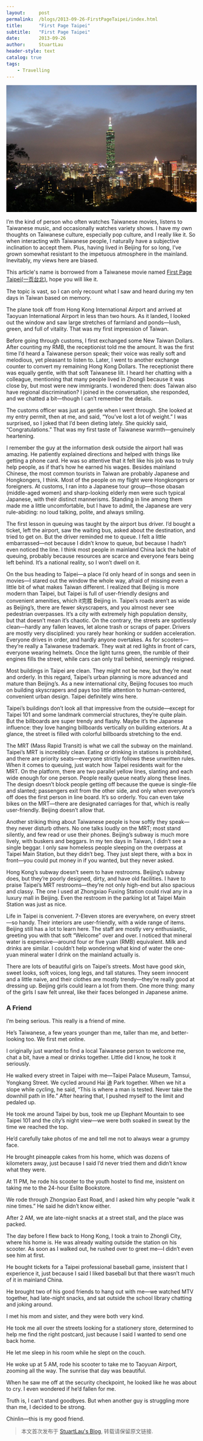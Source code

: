 ```yaml
---
layout:     post
permalink:  /blogs/2013-09-26-FirstPageTaipei/index.html
title:      "First Page Taipei"
subtitle:   "First Page Taipei"
date:       2013-09-26
author:     StuartLau
header-style: text
catalog: true
tags:
    - Travelling
---
```

![Taipei-0](/images/in-post/Taipei-0.jpg)

I’m the kind of person who often watches Taiwanese movies, listens to Taiwanese music, and occasionally watches variety shows. I have my own thoughts on Taiwanese culture, especially pop culture, and I really like it. So when interacting with Taiwanese people, I naturally have a subjective inclination to accept them. Plus, having lived in Beijing for so long, I’ve grown somewhat resistant to the impetuous atmosphere in the mainland. Inevitably, my views here are biased.

This article's name is borrowed from a Taiwanese movie named [First Page Taipei(一页台北)](https://movie.douban.com/subject/3217122/), hope you will like it.

The topic is vast, so I can only recount what I saw and heard during my ten days in Taiwan based on memory.

The plane took off from Hong Kong International Airport and arrived at Taoyuan International Airport in less than two hours. As it landed, I looked out the window and saw large stretches of farmland and ponds—lush, green, and full of vitality. That was my first impression of Taiwan.

Before going through customs, I first exchanged some New Taiwan Dollars. After counting my RMB, the receptionist told me the amount. It was the first time I’d heard a Taiwanese person speak; their voice was really soft and melodious, yet pleasant to listen to. Later, I went to another exchange counter to convert my remaining Hong Kong Dollars. The receptionist there was equally gentle, with that soft Taiwanese lilt. I heard her chatting with a colleague, mentioning that many people lived in Zhongli because it was close by, but most were new immigrants. I wondered then: does Taiwan also have regional discrimination? I joined in the conversation, she responded, and we chatted a bit—though I can’t remember the details.

The customs officer was just as gentle when I went through. She looked at my entry permit, then at me, and said, “You’ve lost a lot of weight.” I was surprised, so I joked that I’d been dieting lately. She quickly said, “Congratulations.” That was my first taste of Taiwanese warmth—genuinely heartening.

I remember the guy at the information desk outside the airport hall was amazing. He patiently explained directions and helped with things like getting a phone card. He was so attentive that it felt like his job was to truly help people, as if that’s how he earned his wages. Besides mainland Chinese, the most common tourists in Taiwan are probably Japanese and Hongkongers, I think. Most of the people on my flight were Hongkongers or foreigners. At customs, I ran into a Japanese tour group—those obasan (middle-aged women) and sharp-looking elderly men were such typical Japanese, with their distinct mannerisms. Standing in line among them made me a little uncomfortable, but I have to admit, the Japanese are very rule-abiding: no loud talking, polite, and always smiling.

The first lesson in queuing was taught by the airport bus driver. I’d bought a ticket, left the airport, saw the waiting bus, asked about the destination, and tried to get on. But the driver reminded me to queue. I felt a little embarrassed—not because I didn’t know to queue, but because I hadn’t even noticed the line. I think most people in mainland China lack the habit of queuing, probably because resources are scarce and everyone fears being left behind. It’s a national reality, so I won’t dwell on it.

On the bus heading to Taipei—a place I’d only heard of in songs and seen in movies—I stared out the window the whole way, afraid of missing even a little bit of what makes Taiwan different. I realized that Beijing is more modern than Taipei, but Taipei is full of user-friendly designs and convenient amenities, which it完胜 Beijing in. Taipei’s roads aren’t as wide as Beijing’s, there are fewer skyscrapers, and you almost never see pedestrian overpasses. It’s a city with extremely high population density, but that doesn’t mean it’s chaotic. On the contrary, the streets are spotlessly clean—hardly any fallen leaves, let alone trash or scraps of paper. Drivers are mostly very disciplined: you rarely hear honking or sudden acceleration. Everyone drives in order, and hardly anyone overtakes. As for scooters—they’re really a Taiwanese trademark. They wait at red lights in front of cars, everyone wearing helmets. Once the light turns green, the rumble of their engines fills the street, while cars can only trail behind, seemingly resigned.

Most buildings in Taipei are clean. They might not be new, but they’re neat and orderly. In this regard, Taipei’s urban planning is more advanced and mature than Beijing’s. As a new international city, Beijing focuses too much on building skyscrapers and pays too little attention to human-centered, convenient urban design. Taipei definitely wins here.

Taipei’s buildings don’t look all that impressive from the outside—except for Taipei 101 and some landmark commercial structures, they’re quite plain. But the billboards are super trendy and flashy. Maybe it’s the Japanese influence: they love hanging billboards vertically on building exteriors. At a glance, the street is filled with colorful billboards stretching to the end.

The MRT (Mass Rapid Transit) is what we call the subway on the mainland. Taipei’s MRT is incredibly clean. Eating or drinking in stations is prohibited, and there are priority seats—everyone strictly follows these unwritten rules. When it comes to queuing, just watch how Taipei residents wait for the MRT. On the platform, there are two parallel yellow lines, slanting and each wide enough for one person. People really queue neatly along these lines. The design doesn’t block people getting off because the queue is single-file and slanted; passengers exit from the other side, and only when everyone’s off does the first person in line board. It’s so orderly. You can even take bikes on the MRT—there are designated carriages for that, which is really user-friendly. Beijing doesn’t allow that.

Another striking thing about Taiwanese people is how softly they speak—they never disturb others. No one talks loudly on the MRT; most stand silently, and few read or use their phones. Beijing’s subway is much more lively, with buskers and beggars. In my ten days in Taiwan, I didn’t see a single beggar. I only saw homeless people sleeping on the overpass at Taipei Main Station, but they didn’t beg. They just slept there, with a box in front—you could put money in if you wanted, but they never asked.

Hong Kong’s subway doesn’t seem to have restrooms. Beijing’s subway does, but they’re poorly designed, dirty, and have old facilities. I have to praise Taipei’s MRT restrooms—they’re not only high-end but also spacious and classy. The one I used at Zhongxiao Fuxing Station could rival any in a luxury mall in Beijing. Even the restroom in the parking lot at Taipei Main Station was just as nice.

Life in Taipei is convenient. 7-Eleven stores are everywhere, on every street—so handy. Their interiors are user-friendly, with a wide range of items. Beijing still has a lot to learn here. The staff are mostly very enthusiastic, greeting you with that soft “Welcome” over and over. I noticed that mineral water is expensive—around four or five yuan (RMB) equivalent. Milk and drinks are similar. I couldn’t help wondering what kind of water the one-yuan mineral water I drink on the mainland actually is.

There are lots of beautiful girls on Taipei’s streets. Most have good skin, sweet looks, soft voices, long legs, and tall statures. They seem innocent and a little naive, and their clothes are mostly trendy—they’re really good at dressing up. Beijing girls could learn a lot from them. One more thing: many of the girls I saw felt unreal, like their faces belonged in Japanese anime.

### A Friend 
I’m being serious. This really is a friend of mine.

He’s Taiwanese, a few years younger than me, taller than me, and better-looking too. We first met online.

I originally just wanted to find a local Taiwanese person to welcome me, chat a bit, have a meal or drinks together. Little did I know, he took it seriously.

He walked every street in Taipei with me—Taipei Palace Museum, Tamsui, Yongkang Street. We cycled around Hai 迪 Park together. When we hit a slope while cycling, he said, “This is where a man is tested. Never take the downhill path in life.” After hearing that, I pushed myself to the limit and pedaled up.

He took me around Taipei by bus, took me up Elephant Mountain to see Taipei 101 and the city’s night view—we were both soaked in sweat by the time we reached the top.

He’d carefully take photos of me and tell me not to always wear a grumpy face.

He brought pineapple cakes from his home, which was dozens of kilometers away, just because I said I’d never tried them and didn’t know what they were.

At 11 PM, he rode his scooter to the youth hostel to find me, insistent on taking me to the 24-hour Eslite Bookstore.

We rode through Zhongxiao East Road, and I asked him why people “walk it nine times.” He said he didn’t know either.

After 2 AM, we ate late-night snacks at a street stall, and the place was packed.

The day before I flew back to Hong Kong, I took a train to Zhongli City, where his home is. He was already waiting outside the station on his scooter. As soon as I walked out, he rushed over to greet me—I didn’t even see him at first.

He bought tickets for a Taipei professional baseball game, insistent that I experience it, just because I said I liked baseball but that there wasn’t much of it in mainland China.

He brought two of his good friends to hang out with me—we watched MTV together, had late-night snacks, and sat outside the school library chatting and joking around.

I met his mom and sister, and they were both very kind.

He took me all over the streets looking for a stationery store, determined to help me find the right postcard, just because I said I wanted to send one back home.

He let me sleep in his room while he slept on the couch.

He woke up at 5 AM, rode his scooter to take me to Taoyuan Airport, zooming all the way. The sunrise that day was beautiful.

When he saw me off at the security checkpoint, he looked like he was about to cry. I even wondered if he’d fallen for me.

Truth is, I can’t stand goodbyes. But when another guy is struggling more than me, I decided to be strong.

Chinlin—this is my good friend.

> 本文首次发布于 [StuartLau's Blog](https://stuartlau.github.io), 转载请保留原文链接.
